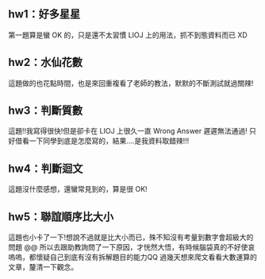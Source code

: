 ## hw1：好多星星
第一題算是蠻 OK 的，只是還不太習慣 LIOJ 上的用法，抓不到態資料而已 XD

## hw2：水仙花數
這題做的也花點時間，也是來回重複看了老師的教法，默默的不斷測試就過關辣!

## hw3：判斷質數
這題!!我寫得很快!但是卻卡在 LIOJ 上很久一直 Wrong Answer 遲遲無法通過! 只好借看一下同學到底是怎麼寫的，結果....是我資料取錯辣!!!

## hw4：判斷迴文
這題沒什麼感想，還蠻常見到的，算是很 OK!

## hw5：聯誼順序比大小
這題也小卡了一下!想說不過就是比大小而已，殊不知沒有考量到數字會超級大的問題 @@
所以去跟助教詢問了一下原因，才恍然大悟，有時候腦袋真的不好使哀嗚嗚，都懷疑自己到底有沒有拆解題目的能力QQ
過幾天想來爬文看看大數運算的文章，釐清一下觀念。
